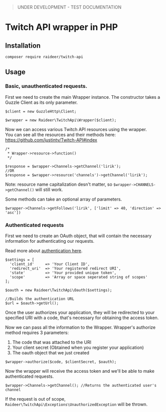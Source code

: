 > UNDER DEVELOPMENT - TEST DOCUMENTATION

# Twitch API wrapper in PHP

## Installation

`composer require raideer/twitch-api`

## Usage
### Basic, unauthenticated requests.
First we need to create the main Wrapper instance. The constructor takes a Guzzle Client as its only parameter.

```
$client = new GuzzleHttp\Client;

$wrapper = new Raideer\TwitchApi\Wrapper($client);
```

Now we can access various Twitch API resources using the wrapper.    
You can see all the resources and their methods here:
https://github.com/justintv/Twitch-API#index

```
/*
 * Wrapper->resource->function()
 */

$response = $wrapper->Channels->getChannel('lirik');
//OR
$response = $wrapper->resource('channels')->getChannel('lirik');
```
Note: resource name capitalization desn't matter, so `$wrapper->CHANNELS->getChannel()` will still work.

Some methods can take an optional array of parameters.

```
$wrapper->Channels->getFollows('lirik', ['limit' => 40, 'direction' => 'asc'])
```

### Authenticated requests

First we need to create an OAuth object, that will contain the necessary information for authenticating our requests.

Read more about [authentication here](https://github.com/justintv/Twitch-API/blob/master/authentication.md).

```
$settings = [
  'client_id'     => 'Your Client ID',
  'redirect_uri'  => 'Your registered redirect URI',
  'state'         => 'Your provided unique token',
  'scope'         => 'Array or space seperated string of scopes'
];

$oauth = new Raideer\TwitchApi\Oauth($settings);

//Builds the authentication URL
$url = $oauth->getUrl();
```

Once the user authorizes your application, they will be redirected to your specified URI with a code, that's necessary for obtaining the access token.

Now we can pass all the information to the Wrapper.
Wrapper's authorize method requires 3 parameters:
1. The code that was attached to the URI
2. Your client secret (Obtained when you register your application)
3. The oauth object that we just created

```
$wrapper->authorize($code, $clientSecret, $oauth);
```

Now the wrapper will receive the access token and we'll be able to make authenticated requests.

```
$wrapper->Channels->getChannel(); //Returns the authenticated user's channel
```

If the request is out of scope, `Raideer\TwitchApi\Exceptions\UnauthorizedException` will be thrown.
